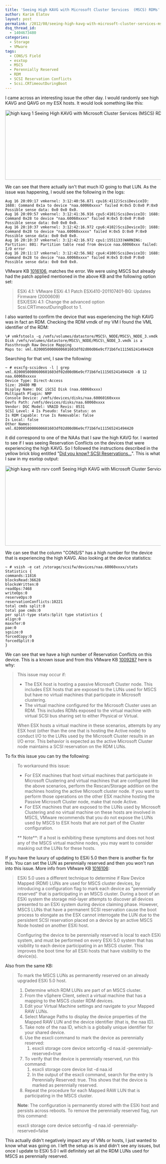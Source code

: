 ```yaml
---
title: 'Seeing High KAVG with Microsoft Cluster Services  (MSCS) RDMs'
author: Karim Elatov
layout: post
permalink: /2012/08/seeing-high-kavg-with-microsoft-cluster-services-mscs-rdms/
dsq_thread_id:
  - 1404673480
categories:
  - Storage
  - VMware
tags:
  - CONS/S Field
  - esxtop
  - MSCS
  - Perennially Reserved
  - RDM
  - SCSI Reservation Conflicts
  - Scsi.CRTimeoutDuringBoot
---
```

I came across an interesting issue the other day. I would randomly see high KAVG and QAVG on my ESX hosts. It would look something like this:

<a href="http://virtuallyhyper.com/wp-content/uploads/2012/08/high-kavg-1.png" onclick="javascript:_gaq.push(['_trackEvent','outbound-article','http://virtuallyhyper.com/wp-content/uploads/2012/08/high-kavg-1.png']);"><img class="alignnone size-full wp-image-2440" title="high-kavg-1" src="http://virtuallyhyper.com/wp-content/uploads/2012/08/high-kavg-1.png" alt="high kavg 1 Seeing High KAVG with Microsoft Cluster Services  (MSCS) RDMs" width="1134" height="225" /></a>

We can see that there actually isn't that much IO going to that LUN. As the issue was happening, I would see the following in the logs:

	  
	Aug 16 20:09:17 vmkernel: 3:12:40:56.871 cpu16:4112)ScsiDeviceIO: 1688: Command 0x1a to device "naa.60060xxxx" failed H:0x5 D:0x0 P:0x0 Possible sense data: 0x0 0x0 0x0.  
	Aug 16 20:09:57 vmkernel: 3:12:41:36.916 cpu5:4101)ScsiDeviceIO: 1688: Command 0x28 to device "naa.60060xxxx" failed H:0x5 D:0x0 P:0x0 Possible sense data: 0x0 0x0 0x0.  
	Aug 16 20:10:37 vmkernel: 3:12:42:16.972 cpu6:4102)ScsiDeviceIO: 1688: Command 0x28 to device "naa.60060xxxxx" failed H:0x5 D:0x0 P:0x0 Possible sense data: 0x0 0x0 0x0.  
	Aug 16 20:10:37 vmkernel: 3:12:42:16.972 cpu1:1551133)WARNING: Partition: 801: Partition table read from device naa.60060xxx failed: I/O error  
	Aug 16 20:11:17 vmkernel: 3:12:42:56.982 cpu4:4100)ScsiDeviceIO: 1688: Command 0x28 to device "naa.60060xxxx" failed H:0x5 D:0x0 P:0x0 Possible sense data: 0x0 0x0 0x0.  
	

VMware KB <a href="http://kb.vmware.com/kb/1016106" onclick="javascript:_gaq.push(['_trackEvent','outbound-article','http://kb.vmware.com/kb/1016106']);">1016106</a>, matches the error. We were using MSCS but already had the patch applied mentioned in the above KB and the following option set:

> ESXi 4.1: VMware ESXi 4.1 Patch ESXi410-201107401-BG: Updates Firmware (2000609)  
> ESX/ESXi 4.1: Change the advanced option Scsi.CRTimeoutDuringBoot to 1.

I also wanted to confirm the device that was experiencing the high KAVG was in fact an RDM. Checking the RDM vmdk of my VM I found the VML identifier of the RDM:

	  
	\# vmkfstools -q /vmfs/volumes/datastore/MSCS\_NODE/MSCS\_NODE_3.vmdk  
	Disk /vmfs/volumes/datastore/MSCS\_NODE/MSCS\_NODE_3.vmdk is a Passthrough Raw Device Mapping  
	Maps to: vml.0200050000600601603df02d00d06e9cf71b6fe111565241494420  
	

Searching for that vml, I saw the following:

	  
	~ # esxcfg-scsidevs -l | grep vml.0200050000600601603df02d00d06e9cf71b6fe111565241494420 -B 12  
	naa.60060xxxxx  
	Device Type: Direct-Access  
	Size: 20480 MB  
	Display Name: DGC iSCSI Disk (naa.60060xxxx)  
	Multipath Plugin: NMP  
	Console Device: /vmfs/devices/disks/naa.60060160xxxx  
	Devfs Path: /vmfs/devices/disks/naa.60060xxxx  
	Vendor: DGC Model: VRAID Revis: 0531  
	SCSI Level: 4 Is Pseudo: false Status: on  
	Is RDM Capable: true Is Removable: false  
	Is Local: false  
	Other Names:  
	vml.0200050000600601603df02d00d06e9cf71b6fe111565241494420  
	

it did correspond to one of the NAAs that I saw the high KAVG for. I wanted to see if I was seeing Reservation Conflicts on the devices that were experiencing the high KAVG. So I followed the instructions described in the yellow brick blog entitled "<a href="http://www.yellow-bricks.com/2010/10/26/did-you-know-scsi-reservations/" onclick="javascript:_gaq.push(['_trackEvent','outbound-article','http://www.yellow-bricks.com/2010/10/26/did-you-know-scsi-reservations/']);">Did you know? SCSI Reservations…</a>". This is what I saw in my esxtop output:

<a href="http://virtuallyhyper.com/wp-content/uploads/2012/08/high-kavg-with-rsrv-confl.png" onclick="javascript:_gaq.push(['_trackEvent','outbound-article','http://virtuallyhyper.com/wp-content/uploads/2012/08/high-kavg-with-rsrv-confl.png']);"><img class="alignnone size-full wp-image-2441" title="high-kavg-with-rsrv-confl" src="http://virtuallyhyper.com/wp-content/uploads/2012/08/high-kavg-with-rsrv-confl.png" alt="high kavg with rsrv confl Seeing High KAVG with Microsoft Cluster Services  (MSCS) RDMs" width="1131" height="258" /></a>

We can see that the column "CONS/S" has a high number for the device that is experiencing the high KAVG. Also looking at the device statistics:

	  
	~ # vsish -e cat /storage/scsifw/devices/naa.60060xxxx/stats  
	Statistics {  
	commands:11816  
	blocksRead:36628  
	blocksWritten:0  
	readOps:7468  
	writeOps:0  
	reserveOps:0  
	reservationConflicts:10221  
	total cmds split:0  
	total pae cmds:0  
	per split-type stats:Split type statistics {  
	align:0  
	maxxfer:0  
	pae:0  
	sgsize:0  
	forcedCopy:0  
	forcedSplit:0  
	}  
	

We can see that we have a high number of Reservation Conflicts on this device. This is a known issue and from this VMware KB <a href="http://kb.vmware.com/kb/1009287" onclick="javascript:_gaq.push(['_trackEvent','outbound-article','http://kb.vmware.com/kb/1009287']);">1009287</a> here is why:

> This issue may occur if:
> 
> *   The ESX host is hosting a passive Microsoft Cluster node. This includes ESX hosts that are exposed to the LUNs used for MSCS but have no virtual machines that participate in Microsoft clustering.
> *   The virtual machine configured for the Microsoft Cluster uses an RDM. This includes RDMs exposed to the virtual machine with virtual SCSI bus sharing set to either Physical or Virtual.
> 
> When ESX hosts a virtual machine in these scenarios, attempts by any ESX host (other than the one that is hosting the Active node) to conduct I/O to the LUNs used by the Microsoft Cluster results in an I/O error. This behavior is expected as the active Microsoft Cluster node maintains a SCSI reservation on the RDM LUNs.

To fix this issue you can try the following:

> To workaround this issue:
> 
> *   For ESX machines that host virtual machines that participate in Microsoft Clustering and virtual machines that are configured like the above scenarios, perform the Rescan/Storage addition on the machines hosting the active Microsoft cluster node. If you want to perform those operations on the other ESX machine hosting the Passive Microsoft Cluster node, make that node Active.
> *   For ESX machines that are exposed to the LUNs used by Microsoft Clustering and no virtual machine on these hosts are involved in MSCS, VMware recommends that you do not expose the LUNs used by MSCS to ESX hosts that are not part of the Cluster configuration.
> 
> ** Note**: If a host is exhibiting these symptoms and does not host any of the MSCS virtual machine nodes, you may want to consider masking out the LUNs for these hosts.

If you have the luxury of updating to ESXi 5.0 then there is another fix for this. You can set the LUN as perennially reserved and then you won't run into this issue. More info from VMware KB <a href="http://kb.vmware.com/kb/1016106" onclick="javascript:_gaq.push(['_trackEvent','outbound-article','http://kb.vmware.com/kb/1016106']);">1016106</a>:

> ESXi 5.0 uses a different technique to determine if Raw Device Mapped (RDM) LUNs are used for MSCS cluster devices, by introducing a configuration flag to mark each device as "perennially reserved" that is participating in an MSCS cluster. During a boot of an ESXi system the storage mid-layer attempts to discover all devices presented to an ESXi system during device claiming phase. However, MSCS LUNs that have a permanent SCSI reservation cause the boot process to elongate as the ESX cannot interrogate the LUN due to the persistent SCSI reservation placed on a device by an active MSCS Node hosted on another ESXi host.
> 
> Configuring the device to be perennially reserved is local to each ESXi system, and must be performed on every ESXi 5.0 system that has visibility to each device participating in an MSCS cluster. This improves the boot time for all ESXi hosts that have visibility to the device(s).

Also from the same KB:

> To mark the MSCS LUNs as permanently reserved on an already upgraded ESXi 5.0 host.
> 
> 1.  Determine which RDM LUNs are part of an MSCS cluster.
> 2.  From the vSphere Client, select a virtual machine that has a mapping to the MSCS cluster RDM devices.
> 3.  Edit your Virtual Machine settings and navigate to your Mapped RAW LUNs.
> 4.  Select Manage Paths to display the device properties of the Mapped RAW LUN and the device identifier (that is, the naa ID).
> 5.  Take note of the naa ID, which is a globally unique identifier for your shared device.
> 6.  Use the esxcli command to mark the device as perennially reserved: 
>     1.  esxcli storage core device setconfig -d naa.id -perennially-reserved=true
> 7.  To verify that the device is perennially reserved, run this command: 
>     1.  esxcli storage core device list -d naa.id
>     2.  In the output of the esxcli command, search for the entry Is Perennially Reserved: true. This shows that the device is marked as perennially reserved.
> 8.  Repeat the procedure for each Mapped RAW LUN that is participating in the MSCS cluster.
> 
> **Note**: The configuration is permanently stored with the ESXi host and persists across reboots. To remove the perennially reserved flag, run this command:
> 
> esxcli storage core device setconfig -d naa.id -perennially-reserved=false

This actually didn't negatively impact any of VMs or hosts, I just wanted to know what was going on. I left the setup as is and didn't see any issues, but once I update to ESXi 5.0 I will definitely set all the RDM LUNs used for MSCS as perennially reserved.

